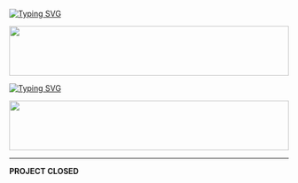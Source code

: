 [![Typing SVG](https://readme-typing-svg.herokuapp.com?font=Rockstar-ExtraBold&color=F33A6A&lines=WELCOME+TO+LAZACK+BUG+BOTS+MADE+BY;LAZACK28;THANKS+FOR+VISITING+MY+REPO)](https://git.io/typing-svg)

<img src="https://i.imgur.com/dBaSKWF.gif" height="90" width="100%">

<a href="https://git.io/typing-svg"><img src="https://readme-typing-svg.demolab.com?font=Black+Ops+One&size=50&pause=1000&color=F70707&center=true&width=910&height=100&lines=LAZACK+BUG+ADVANCED" alt="Typing SVG" /></a>
  </p>
<img src="https://i.imgur.com/dBaSKWF.gif" height="90" width="100%">

----------------------


**PROJECT CLOSED**
